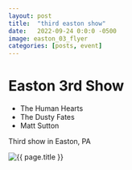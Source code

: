 ```yaml
---
layout: post
title:  "third easton show"
date:   2022-09-24 0:0:0 -0500
image: easton_03_flyer
categories: [posts, event]
---
```


# Easton 3rd Show

- The Human Hearts
- The Dusty Fates
- Matt Sutton

Third show in Easton, PA

<img class="img img__post" src="{{ site.base_img_path }}{{ page.image }}.jpg" alt="{{ page.title }}" />
